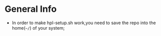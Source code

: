 # General Info
- In order to make hpl-setup.sh work,you need to save the repo into the home(`~/`) of your system;